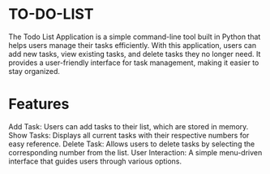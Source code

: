 # TO-DO-LIST
The Todo List Application is a simple command-line tool built in Python that helps users manage their tasks efficiently. With this application, users can add new tasks, view existing tasks, and delete tasks they no longer need. It provides a user-friendly interface for task management, making it easier to stay organized.
# Features
Add Task: Users can add tasks to their list, which are stored in memory.
Show Tasks: Displays all current tasks with their respective numbers for easy reference.
Delete Task: Allows users to delete tasks by selecting the corresponding number from the list.
User Interaction: A simple menu-driven interface that guides users through various options.
